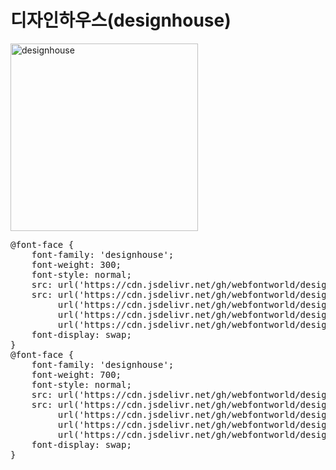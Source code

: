 # 디자인하우스(designhouse)

<a href="https://wess.tistory.com/275" target="_blank">
    <img src="https://webfontworld.github.io/designhouse/designhouse.jpg" alt="designhouse" style="width:300px">
</a>
<pre>
@font-face {
    font-family: 'designhouse';
    font-weight: 300;
    font-style: normal;
    src: url('https://cdn.jsdelivr.net/gh/webfontworld/designhouse/designhouseLight.eot');
    src: url('https://cdn.jsdelivr.net/gh/webfontworld/designhouse/designhouseLight.eot?#iefix') format('embedded-opentype'),
         url('https://cdn.jsdelivr.net/gh/webfontworld/designhouse/designhouseLight.woff2') format('woff2'),
         url('https://cdn.jsdelivr.net/gh/webfontworld/designhouse/designhouseLight.woff') format('woff'),
         url('https://cdn.jsdelivr.net/gh/webfontworld/designhouse/designhouseLight.ttf') format("truetype");
    font-display: swap;
} 
@font-face {
    font-family: 'designhouse';
    font-weight: 700;
    font-style: normal;
    src: url('https://cdn.jsdelivr.net/gh/webfontworld/designhouse/designhouseBold.eot');
    src: url('https://cdn.jsdelivr.net/gh/webfontworld/designhouse/designhouseBold.eot?#iefix') format('embedded-opentype'),
         url('https://cdn.jsdelivr.net/gh/webfontworld/designhouse/designhouseBold.woff2') format('woff2'),
         url('https://cdn.jsdelivr.net/gh/webfontworld/designhouse/designhouseBold.woff') format('woff'),
         url('https://cdn.jsdelivr.net/gh/webfontworld/designhouse/designhouseBold.ttf') format("truetype");
    font-display: swap;
}  
</pre>
